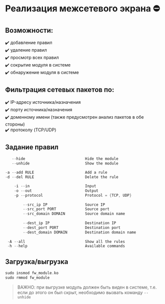 # Реализация межсетевого экрана :no_entry:
## Возможности:  
:heavy_check_mark: добавление правил  
:heavy_check_mark: удаление правил  
:heavy_check_mark: просмотр всех правил  
:heavy_check_mark: сокрытие модуля в системе  
:heavy_check_mark: обнаружение модуля в системе  

## Фильтрация сетевых пакетов по:  
:heavy_check_mark: IP-адресу источника/назначения  
:heavy_check_mark: порту источника/назначения  
:heavy_check_mark: доменному имени (также предусмотрен анализ пакетов в обе стороны)  
:heavy_check_mark: протоколу (TCP/UDP)  

## Задание правил
```c
   --hide                           Hide the module
   --unhide                         Show the module
   
-a --add RULE                       Add a rule
-d --del RULE                       Delete the rule

    -i --in                         Input
    -o --out                        Output
    -p --protocol                   Protocol = {TCP, UDP}
    
        --src_ip IP                 Source IP
        --src_port PORT             Source port
        --src_domain DOMAIN         Source domain name
        
        --dest_ip IP                Destination IP
        --dest_port PORT            Destination port
        --dest_domain DOMAIN        Destination domain name
        
 -A --all                           Show all the rules
 -h --help                          Available commands
```

## Загрузка/выгрузка
```c
sudo insmod fw_module.ko
sudo rmmod fw_module
```
> ВАЖНО: при выгрузке модуль должен быть виден в системе, т.е. если до этого он был скрыт, необходимо вызвать команду ```--unhide```
